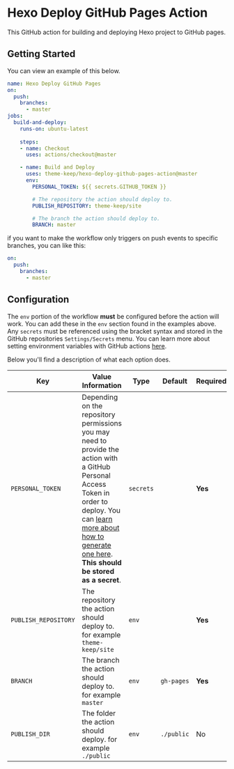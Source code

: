 # Hexo Deploy GitHub Pages Action

This GitHub action for building and deploying Hexo project to GitHub pages.

## Getting Started

You can view an example of this below.

```yml
name: Hexo Deploy GitHub Pages
on:
  push:
    branches:
      - master
jobs:
  build-and-deploy:
    runs-on: ubuntu-latest
    
    steps:
    - name: Checkout
      uses: actions/checkout@master

    - name: Build and Deploy
      uses: theme-keep/hexo-deploy-github-pages-action@master
      env:
        PERSONAL_TOKEN: ${{ secrets.GITHUB_TOKEN }}

        # The repository the action should deploy to.
        PUBLISH_REPOSITORY: theme-keep/site

        # The branch the action should deploy to.
        BRANCH: master
```

if you want to make the workflow only triggers on push events to specific branches, you can like this: 

```yml
on:
  push:	
    branches:	
      - master
```

## Configuration

The `env` portion of the workflow **must** be configured before the action will work. You can add these in the `env` section found in the examples above. Any `secrets` must be referenced using the bracket syntax and stored in the GitHub repositories `Settings/Secrets` menu. You can learn more about setting environment variables with GitHub actions [here](https://help.github.com/en/articles/workflow-syntax-for-github-actions#jobsjob_idstepsenv).

Below you'll find a description of what each option does.

| Key  | Value Information | Type | Default | Required |
| ------------- | ------------- | ------------- | ------------- | ------------- |
| `PERSONAL_TOKEN`  | Depending on the repository permissions you may need to provide the action with a GitHub Personal Access Token in order to deploy. You can [learn more about how to generate one here](https://help.github.com/en/articles/creating-a-personal-access-token-for-the-command-line). **This should be stored as a secret**. | `secrets` |  | **Yes** |
| `PUBLISH_REPOSITORY`  | The repository the action should deploy to. for example `theme-keep/site` | `env` |  | **Yes** |
| `BRANCH`  | The branch the action should deploy to. for example `master` | `env` | `gh-pages` | **Yes** |
| `PUBLISH_DIR`  | The folder the action should deploy. for example `./public`| `env` | `./public` | No |

